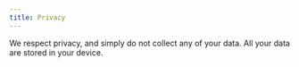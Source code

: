 ```yaml
---
title: Privacy
---
```


We respect privacy, and simply do not collect any of your data. All your data are stored in your device.